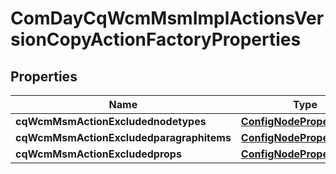 
# ComDayCqWcmMsmImplActionsVersionCopyActionFactoryProperties

## Properties
Name | Type | Description | Notes
------------ | ------------- | ------------- | -------------
**cqWcmMsmActionExcludednodetypes** | [**ConfigNodePropertyArray**](ConfigNodePropertyArray.md) |  |  [optional]
**cqWcmMsmActionExcludedparagraphitems** | [**ConfigNodePropertyArray**](ConfigNodePropertyArray.md) |  |  [optional]
**cqWcmMsmActionExcludedprops** | [**ConfigNodePropertyArray**](ConfigNodePropertyArray.md) |  |  [optional]



